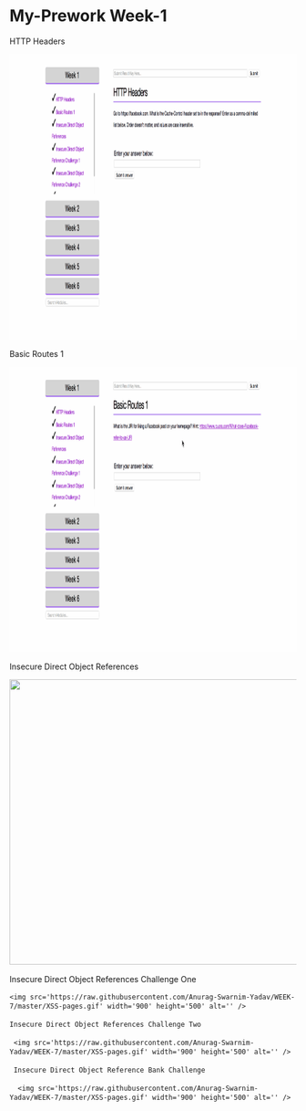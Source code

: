 # My-Prework Week-1

HTTP Headers

 <img src='https://github.com/Anurag-Swarnim-Yadav/My-Prework-Week-1/blob/master/HTTP%20Headers.gif' width='900' height='500' alt='' />
 
 Basic Routes 1
 
  <img src='https://github.com/Anurag-Swarnim-Yadav/My-Prework-Week-1/blob/master/Basic%20Routes%201.gif' width='900' height='500' alt='' />
  
  Insecure Direct Object References
  
   <img src='https://raw.githubusercontent.com/Anurag-Swarnim-Yadav/WEEK-7/master/XSS-pages.gif' width='900' height='500' alt='' />
   
   Insecure Direct Object References Challenge One
   
    <img src='https://raw.githubusercontent.com/Anurag-Swarnim-Yadav/WEEK-7/master/XSS-pages.gif' width='900' height='500' alt='' />
    
    Insecure Direct Object References Challenge Two
    
     <img src='https://raw.githubusercontent.com/Anurag-Swarnim-Yadav/WEEK-7/master/XSS-pages.gif' width='900' height='500' alt='' />
     
     Insecure Direct Object Reference Bank Challenge
     
      <img src='https://raw.githubusercontent.com/Anurag-Swarnim-Yadav/WEEK-7/master/XSS-pages.gif' width='900' height='500' alt='' />
